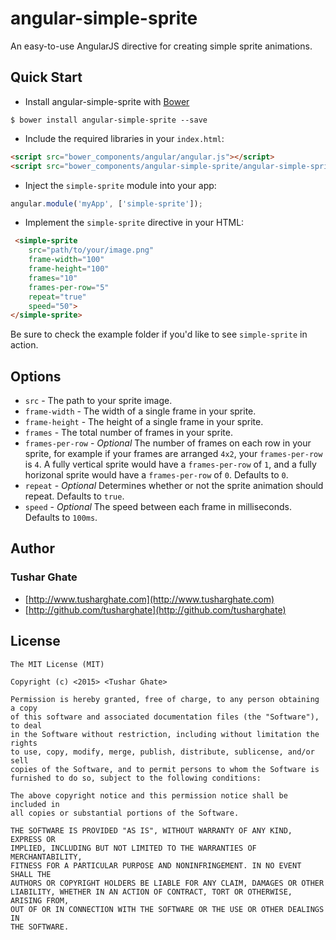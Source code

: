# angular-simple-sprite
An easy-to-use AngularJS directive for creating simple sprite animations. 

## Quick Start

+ Install angular-simple-sprite with [Bower](http://www.bower.io)

```
$ bower install angular-simple-sprite --save
```

+ Include the required libraries in your `index.html`: 

```html
<script src="bower_components/angular/angular.js"></script>
<script src="bower_components/angular-simple-sprite/angular-simple-sprite.min.js"></script>
```

+ Inject the `simple-sprite` module into your app:

```javascript
angular.module('myApp', ['simple-sprite']);
```

+ Implement the `simple-sprite` directive in your HTML:

```html
 <simple-sprite 
    src="path/to/your/image.png" 
    frame-width="100" 
    frame-height="100" 
    frames="10" 
    frames-per-row="5" 
    repeat="true" 
    speed="50">
</simple-sprite>
```

Be sure to check the example folder if you'd like to see `simple-sprite` in action.

## Options

+ `src` - The path to your sprite image.
+ `frame-width` - The width of a single frame in your sprite.
+ `frame-height` - The height of a single frame in your sprite.
+ `frames` - The total number of frames in your sprite.
+ `frames-per-row` - _Optional_ The number of frames on each row in your sprite, for example if your frames are arranged `4x2`, your `frames-per-row` is `4`. A fully vertical sprite would have a `frames-per-row` of `1`, and a fully horizonal sprite would have a `frames-per-row` of `0`. Defaults to `0`.
+ `repeat` - _Optional_ Determines whether or not the sprite animation should repeat. Defaults to `true`.
+ `speed` - _Optional_ The speed between each frame in milliseconds. Defaults to `100ms`.


## Author

### Tushar Ghate

+ [http://www.tusharghate.com](http://www.tusharghate.com)
+ [http://github.com/tusharghate](http://github.com/tusharghate)

## License

```
The MIT License (MIT)

Copyright (c) <2015> <Tushar Ghate>

Permission is hereby granted, free of charge, to any person obtaining a copy
of this software and associated documentation files (the "Software"), to deal
in the Software without restriction, including without limitation the rights
to use, copy, modify, merge, publish, distribute, sublicense, and/or sell
copies of the Software, and to permit persons to whom the Software is
furnished to do so, subject to the following conditions:

The above copyright notice and this permission notice shall be included in
all copies or substantial portions of the Software.

THE SOFTWARE IS PROVIDED "AS IS", WITHOUT WARRANTY OF ANY KIND, EXPRESS OR
IMPLIED, INCLUDING BUT NOT LIMITED TO THE WARRANTIES OF MERCHANTABILITY,
FITNESS FOR A PARTICULAR PURPOSE AND NONINFRINGEMENT. IN NO EVENT SHALL THE
AUTHORS OR COPYRIGHT HOLDERS BE LIABLE FOR ANY CLAIM, DAMAGES OR OTHER
LIABILITY, WHETHER IN AN ACTION OF CONTRACT, TORT OR OTHERWISE, ARISING FROM,
OUT OF OR IN CONNECTION WITH THE SOFTWARE OR THE USE OR OTHER DEALINGS IN
THE SOFTWARE.
```


